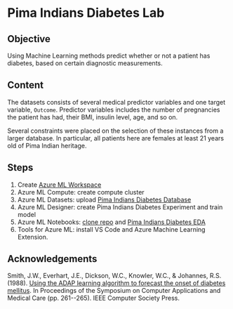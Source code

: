 
# Pima Indians Diabetes Lab

## Objective

Using Machine Learning methods predict whether or not a patient has diabetes, based on certain diagnostic measurements. 

## Content

The datasets consists of several medical predictor variables and one target variable, `Outcome`. Predictor variables includes the number of pregnancies the patient has had, their BMI, insulin level, age, and so on.

Several constraints were placed on the selection of these instances from a larger database. In particular, all patients here are females at least 21 years old of Pima Indian heritage.

## Steps

1. Create [Azure ML Workspace](https://portal.azure.com/#create/Microsoft.MachineLearningServices)
1. Azure ML Compute: create compute cluster
1. Azure ML Datasets: upload [Pima Indians Diabetes Database](https://www.kaggle.com/uciml/pima-indians-diabetes-database)
1. Azure ML Designer: create Pima Indians Diabetes Experiment and train model
1. Azure ML Notebooks: [clone repo](init.sh) and [Pima Indians Diabetes EDA](EDA.ipynb)
1. Tools for Azure ML: install VS Code and Azure Machine Learning Extension.

## Acknowledgements

Smith, J.W., Everhart, J.E., Dickson, W.C., Knowler, W.C., & Johannes, R.S. (1988). [Using the ADAP learning algorithm to forecast the onset of diabetes mellitus](http://rexa.info/paper/04587c10a7c92baa01948f71f2513d5928fe8e81). In Proceedings of the Symposium on Computer Applications and Medical Care (pp. 261--265). IEEE Computer Society Press.
